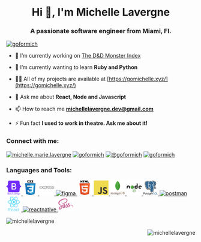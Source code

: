 <h1 align="center">Hi 👋, I'm Michelle Lavergne</h1>
<h3 align="center">A passionate software engineer from Miami, Fl.</h3>
<p align="left"> <a href="https://twitter.com/goformich" target="blank"><img src="https://img.shields.io/twitter/follow/goformich?logo=twitter&style=for-the-badge" alt="goformich" /></a> </p>

- 🔭 I’m currently working on [The D&D Monster Index](https://github.com/michellelavergne/dndMonsterIndex)

- 🌱 I’m currently wanting to learn **Ruby and Python**

- 👨‍💻 All of my projects are available at [https://gomichelle.xyz/](https://gomichelle.xyz/)

- 💬 Ask me about **React, Node and Javascript**

- 📫 How to reach me **michellelavergne.dev@gmail.com**

- ⚡ Fun fact **I used to work in theatre. Ask me about it!**

<h3 align="left">Connect with me:</h3>
<p align="left">
<a href="https://fb.com/michelle.marie.lavergne" target="blank"><img align="center" src="https://cdn.jsdelivr.net/npm/simple-icons@3.0.1/icons/facebook.svg" alt="michelle.marie.lavergne" height="30" width="40" /></a>
<a href="https://twitter.com/goformich" target="blank"><img align="center" src="https://cdn.jsdelivr.net/npm/simple-icons@3.0.1/icons/twitter.svg" alt="goformich" height="30" width="40" /></a>
<a href="https://instagram.com/@goformich" target="blank"><img align="center" src="https://cdn.jsdelivr.net/npm/simple-icons@3.0.1/icons/instagram.svg" alt="@goformich" height="30" width="40" /></a>
<a href="https://dribbble.com/goformich" target="blank"><img align="center" src="https://cdn.jsdelivr.net/npm/simple-icons@3.0.1/icons/dribbble.svg" alt="goformich" height="30" width="40" /></a>
</p>

<h3 align="left">Languages and Tools:</h3>
<p align="left"> <a href="https://getbootstrap.com" target="_blank"> <img src="https://raw.githubusercontent.com/devicons/devicon/master/icons/bootstrap/bootstrap-plain-wordmark.svg" alt="bootstrap" width="40" height="40"/> </a> <a href="https://www.w3schools.com/css/" target="_blank"> <img src="https://raw.githubusercontent.com/devicons/devicon/master/icons/css3/css3-original-wordmark.svg" alt="css3" width="40" height="40"/> </a> <a href="https://expressjs.com" target="_blank"> <img src="https://raw.githubusercontent.com/devicons/devicon/master/icons/express/express-original-wordmark.svg" alt="express" width="40" height="40"/> </a> <a href="https://www.figma.com/" target="_blank"> <img src="https://www.vectorlogo.zone/logos/figma/figma-icon.svg" alt="figma" width="40" height="40"/> </a> <a href="https://www.w3.org/html/" target="_blank"> <img src="https://raw.githubusercontent.com/devicons/devicon/master/icons/html5/html5-original-wordmark.svg" alt="html5" width="40" height="40"/> </a> <a href="https://developer.mozilla.org/en-US/docs/Web/JavaScript" target="_blank"> <img src="https://raw.githubusercontent.com/devicons/devicon/master/icons/javascript/javascript-original.svg" alt="javascript" width="40" height="40"/> </a> <a href="https://www.mongodb.com/" target="_blank"> <img src="https://raw.githubusercontent.com/devicons/devicon/master/icons/mongodb/mongodb-original-wordmark.svg" alt="mongodb" width="40" height="40"/> </a> <a href="https://nodejs.org" target="_blank"> <img src="https://raw.githubusercontent.com/devicons/devicon/master/icons/nodejs/nodejs-original-wordmark.svg" alt="nodejs" width="40" height="40"/> </a> <a href="https://www.postgresql.org" target="_blank"> <img src="https://raw.githubusercontent.com/devicons/devicon/master/icons/postgresql/postgresql-original-wordmark.svg" alt="postgresql" width="40" height="40"/> </a> <a href="https://postman.com" target="_blank"> <img src="https://www.vectorlogo.zone/logos/getpostman/getpostman-icon.svg" alt="postman" width="40" height="40"/> </a> <a href="https://reactjs.org/" target="_blank"> <img src="https://raw.githubusercontent.com/devicons/devicon/master/icons/react/react-original-wordmark.svg" alt="react" width="40" height="40"/> </a> <a href="https://reactnative.dev/" target="_blank"> <img src="https://reactnative.dev/img/header_logo.svg" alt="reactnative" width="40" height="40"/> </a> <a href="https://sass-lang.com" target="_blank"> <img src="https://raw.githubusercontent.com/devicons/devicon/master/icons/sass/sass-original.svg" alt="sass" width="40" height="40"/> </a> </p>

<p>&nbsp;<img align="left" src="https://github-readme-stats.vercel.app/api?username=michellelavergne&show_icons=true&locale=en" alt="michellelavergne" /></p>
<p><img align="right" src="https://github-readme-streak-stats.herokuapp.com/?user=michellelavergne&" alt="michellelavergne" /></p>

